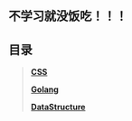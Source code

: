## 不学习就没饭吃！！！

## 目录
> **[CSS](https://github.com/alatzr/study/blob/master/web/css/CSS.md)**
>
> **[Golang](https://github.com/alatzr/study/blob/master/Golang/Golang.md)**
> 
> **[DataStructure](https://github.com/alatzr/study/blob/master/python_study/data_structure/data_structure.md)**

